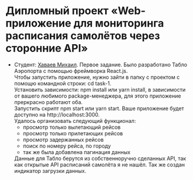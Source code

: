 # Дипломный проект «Web-приложение для мониторинга расписания самолётов через сторонние API» 

* Студент: [Хаваев Михаил](https://up.htmlacademy.ru/ecmascript/8/user/986913).
Первое задание. Было разработано Табло Аэропорта с помощью фреймворка React.js.<br>
    Чтобы запустить приложение, нужно зайти в папку с проектом с помощю командной строки: cd task-1.<br> 
    Установить зависимости: npm install или yarn install, в зависимости от вашего любимого package-менеджера, для этого приложение преркрасно работают оба.<br>
    Запустить скрипт npm start или yarn start. Ваше приложение будет доступно на http://localhost:3000.<br>
    Удалось организовать следующий функционал:
    <ul>
      <li>просмотр только вылетающий рейсов</li>
      <li>просмотр только прилетающих рейсов</li>
      <li>просмотр задержанных рейсов</li>
      <li>поиск по номеру рейса, по городу</li>
      <li>так же была добавлена пагинация данных</li>
    </ul>
    Данные для Табло берутся из собственноручно сделанных API, так как открытые API расписаний самолёта я не нашёл.
    Так же создан индикатор загрузки данных.